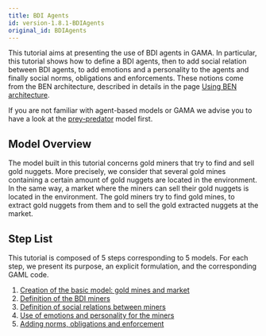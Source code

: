 ```yaml
---
title: BDI Agents
id: version-1.8.1-BDIAgents
original_id: BDIAgents
---
```




This tutorial aims at presenting the use of BDI agents in GAMA. In particular, this tutorial shows how to define a BDI agents, then to add social relation between BDI agents, to add emotions and a personality to the agents and finally social norms, obligations and enforcements. These notions come from the BEN architecture, described in details in the page [Using BEN architecture](Using-BEN-simple-bdi).

If you are not familiar with agent-based models or GAMA we advise you to have a look at the [prey-predator](PredatorPrey) model first.


## Model Overview
The model built in this tutorial concerns gold miners that try to find and sell gold nuggets. More precisely, we consider that several gold mines containing a certain amount of gold nuggets are located in the environment. In the same way, a market where the miners can sell their gold nuggets is located in the environment. The gold miners try to find gold mines, to extract gold nuggets from them and to sell the gold extracted nuggets at the market.

## Step List

This tutorial is composed of 5 steps corresponding to 5 models. For each step, we present its purpose, an explicit formulation, and the corresponding GAML code.

1. [Creation of the basic model: gold mines and market](BDIAgents_step1)
1. [Definition of the BDI miners](BDIAgents_step2)
1. [Definition of social relations between miners](BDIAgents_step3)
1. [Use of emotions and personality for the miners](BDIAgents_step4)
1. [Adding norms, obligations and enforcement](BDIAgents_step5)

